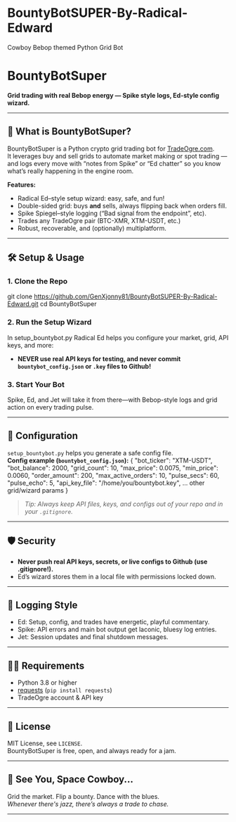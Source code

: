 # BountyBotSUPER-By-Radical-Edward
Cowboy Bebop themed Python Grid Bot 
# BountyBotSuper

**Grid trading with real Bebop energy — Spike style logs, Ed-style config wizard.**

---

## 🚀 What is BountyBotSuper?

BountyBotSuper is a Python crypto grid trading bot for [TradeOgre.com](https://tradeogre.com).  
It leverages buy and sell grids to automate market making or spot trading — and logs every move with “notes from Spike” or “Ed chatter” so you know what’s really happening in the engine room.

**Features:**
- Radical Ed–style setup wizard: easy, safe, and fun!
- Double-sided grid: buys **and** sells, always flipping back when orders fill.
- Spike Spiegel–style logging (“Bad signal from the endpoint”, etc).
- Trades any TradeOgre pair (BTC-XMR, XTM-USDT, etc.)
- Robust, recoverable, and (optionally) multiplatform.

---

## 🛠️ Setup & Usage

### 1. Clone the Repo

  git clone https://github.com/GenXjonny81/BountyBotSUPER-By-Radical-Edward.git
  cd BountyBotSuper

### 2. Run the Setup Wizard

In setup_bountybot.py Radical Ed helps you configure your market, grid, API keys, and more:

- **NEVER use real API keys for testing, and never commit `bountybot_config.json` or `.key` files to Github!**

### 3. Start Your Bot

Spike, Ed, and Jet will take it from there—with Bebop-style logs and grid action on every trading pulse.

---

## 🔧 Configuration

`setup_bountybot.py` helps you generate a safe config file.  
**Config example (`bountybot_config.json`):**
{
"bot_ticker": "XTM-USDT",
"bot_balance": 2000,
"grid_count": 10,
"max_price": 0.0075,
"min_price": 0.0060,
"order_amount": 200,
"max_active_orders": 10,
"pulse_secs": 60,
"pulse_echo": 5,
"api_key_file": "/home/you/bountybot.key",
... other grid/wizard params
}
> *Tip: Always keep API files, keys, and configs out of your repo and in your `.gitignore`.*

---

## 🛡️ Security

- **Never push real API keys, secrets, or live configs to Github (use .gitignore!).**
- Ed’s wizard stores them in a local file with permissions locked down.

---

## 👾 Logging Style

- Ed: Setup, config, and trades have energetic, playful commentary.
- Spike: API errors and main bot output get laconic, bluesy log entries.
- Jet: Session updates and final shutdown messages.

---

## 🧑‍💻 Requirements

- Python 3.8 or higher
- [requests](https://pypi.org/project/requests/) (`pip install requests`)
- TradeOgre account & API key

---

## 📃 License

MIT License, see `LICENSE`.  
BountyBotSuper is free, open, and always ready for a jam.

---

## 🎷 See You, Space Cowboy...

Grid the market. Flip a bounty. Dance with the blues.  
*Whenever there's jazz, there’s always a trade to chase.*

---


